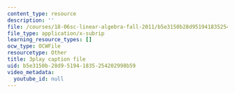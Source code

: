 ```yaml
---
content_type: resource
description: ''
file: /courses/18-06sc-linear-algebra-fall-2011/b5e3150b28d951941835254202998b59_9Q1q7s1jTzU.srt
file_type: application/x-subrip
learning_resource_types: []
ocw_type: OCWFile
resourcetype: Other
title: 3play caption file
uid: b5e3150b-28d9-5194-1835-254202998b59
video_metadata:
  youtube_id: null
---
```

